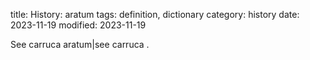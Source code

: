 title: History: aratum
tags: definition, dictionary
category: history
date: 2023-11-19
modified: 2023-11-19


See carruca
 aratum|see carruca
.




